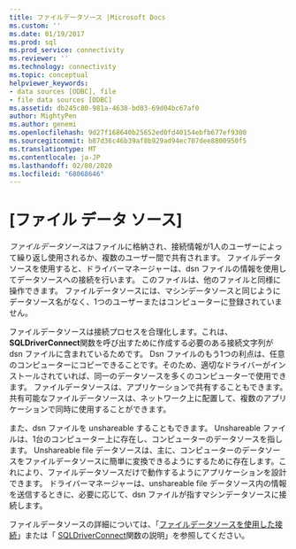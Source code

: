 ```yaml
---
title: ファイルデータソース |Microsoft Docs
ms.custom: ''
ms.date: 01/19/2017
ms.prod: sql
ms.prod_service: connectivity
ms.reviewer: ''
ms.technology: connectivity
ms.topic: conceptual
helpviewer_keywords:
- data sources [ODBC], file
- file data sources [ODBC]
ms.assetid: db245c80-981a-4638-bd03-69d04bc67af0
author: MightyPen
ms.author: genemi
ms.openlocfilehash: 9d27f168640b25652ed0fd40154ebfb677ef9300
ms.sourcegitcommit: b87d36c46b39af8b929ad94ec707dee8800950f5
ms.translationtype: MT
ms.contentlocale: ja-JP
ms.lasthandoff: 02/08/2020
ms.locfileid: "68068646"
---
```

# <a name="file-data-sources"></a>[ファイル データ ソース]
*ファイルデータソース*はファイルに格納され、接続情報が1人のユーザーによって繰り返し使用されるか、複数のユーザー間で共有されます。 ファイルデータソースを使用すると、ドライバーマネージャーは、dsn ファイルの情報を使用してデータソースへの接続を行います。 このファイルは、他のファイルと同様に操作できます。 ファイルデータソースには、マシンデータソースと同じようにデータソース名がなく、1つのユーザーまたはコンピューターに登録されていません。  
  
 ファイルデータソースは接続プロセスを合理化します。これは、 **SQLDriverConnect**関数を呼び出すために作成する必要のある接続文字列が dsn ファイルに含まれているためです。 Dsn ファイルのもう1つの利点は、任意のコンピューターにコピーできることです。そのため、適切なドライバーがインストールされていれば、同一のデータソースを多くのコンピューターで使用できます。 ファイルデータソースは、アプリケーションで共有することもできます。 共有可能なファイルデータソースは、ネットワーク上に配置して、複数のアプリケーションで同時に使用することができます。  
  
 また、dsn ファイルを unshareable することもできます。 Unshareable ファイルは、1台のコンピューター上に存在し、コンピューターのデータソースを指します。 Unshareable file データソースは、主に、コンピューターのデータソースをファイルデータソースに簡単に変換できるようにするために存在します。これにより、ファイルデータソースだけで動作するようにアプリケーションを設計できます。 ドライバーマネージャーは、unshareable file データソース内の情報を送信するときに、必要に応じて、dsn ファイルが指すマシンデータソースに接続します。  
  
 ファイルデータソースの詳細については、「[ファイルデータソースを使用した接続](../../odbc/reference/develop-app/connecting-using-file-data-sources.md)」または「 [SQLDriverConnect](../../odbc/reference/syntax/sqldriverconnect-function.md)関数の説明」を参照してください。
